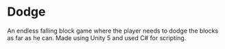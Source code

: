 # Dodge
An endless falling block game where the player needs to dodge the blocks as far as he can. Made using Unity 5 and used C# for scripting. 
